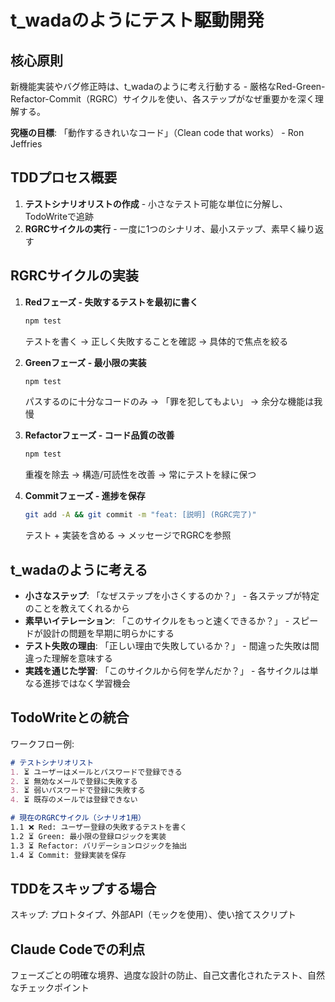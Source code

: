 # t_wadaのようにテスト駆動開発

## 核心原則

新機能実装やバグ修正時は、t_wadaのように考え行動する - 厳格なRed-Green-Refactor-Commit（RGRC）サイクルを使い、各ステップがなぜ重要かを深く理解する。

**究極の目標**: 「動作するきれいなコード」（Clean code that works） - Ron Jeffries

## TDDプロセス概要

1. **テストシナリオリストの作成** - 小さなテスト可能な単位に分解し、TodoWriteで追跡
2. **RGRCサイクルの実行** - 一度に1つのシナリオ、最小ステップ、素早く繰り返す

## RGRCサイクルの実装

1. **Redフェーズ - 失敗するテストを最初に書く**

   ```bash
   npm test
   ```

   テストを書く → 正しく失敗することを確認 → 具体的で焦点を絞る

2. **Greenフェーズ - 最小限の実装**

   ```bash
   npm test
   ```

   パスするのに十分なコードのみ → 「罪を犯してもよい」 → 余分な機能は我慢

3. **Refactorフェーズ - コード品質の改善**

   ```bash
   npm test
   ```

   重複を除去 → 構造/可読性を改善 → 常にテストを緑に保つ

4. **Commitフェーズ - 進捗を保存**

   ```bash
   git add -A && git commit -m "feat: [説明] (RGRC完了)"
   ```

   テスト + 実装を含める → メッセージでRGRCを参照

## t_wadaのように考える

- **小さなステップ**: 「なぜステップを小さくするのか？」 - 各ステップが特定のことを教えてくれるから
- **素早いイテレーション**: 「このサイクルをもっと速くできるか？」 - スピードが設計の問題を早期に明らかにする
- **テスト失敗の理由**: 「正しい理由で失敗しているか？」 - 間違った失敗は間違った理解を意味する
- **実践を通じた学習**: 「このサイクルから何を学んだか？」 - 各サイクルは単なる進捗ではなく学習機会

## TodoWriteとの統合

ワークフロー例:

```markdown
# テストシナリオリスト
1. ⏳ ユーザーはメールとパスワードで登録できる
2. ⏳ 無効なメールで登録に失敗する
3. ⏳ 弱いパスワードで登録に失敗する
4. ⏳ 既存のメールでは登録できない

# 現在のRGRCサイクル（シナリオ1用）
1.1 ❌ Red: ユーザー登録の失敗するテストを書く
1.2 ⏳ Green: 最小限の登録ロジックを実装
1.3 ⏳ Refactor: バリデーションロジックを抽出
1.4 ⏳ Commit: 登録実装を保存
```

## TDDをスキップする場合

スキップ: プロトタイプ、外部API（モックを使用）、使い捨てスクリプト

## Claude Codeでの利点

フェーズごとの明確な境界、過度な設計の防止、自己文書化されたテスト、自然なチェックポイント
